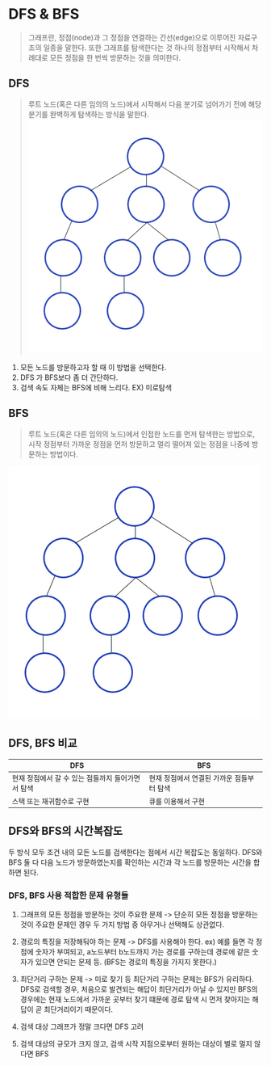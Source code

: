 # DFS & BFS
> 그래프란, 정점(node)과 그 정점을 연결하는 간선(edge)으로 이루어진 자료구조의 일종을 말한다.
> 또한 그래프를 탐색한다는 것 하나의 정점부터 시작해서 차례대로 모든 정점을 한 번씩 방문하는 것을 의미한다.


## DFS
> 루트 노드(혹은 다른 임의의 노드)에서 시작해서 다음 분기로 넘어가기 전에 해당 분기를 완벽하게 탐색하는 방식을 말한다.
![img.png](../../../Etc/Img/dfs.gif)

1. 모든 노드를 방문하고자 할 때 이 방법을 선택한다.
2. DFS 가 BFS보다 좀 더 간단하다.
3. 검색 속도 자체는 BFS에 비해 느리다.
EX) 미로탐색

## BFS
> 루트 노드(혹은 다른 임의의 노드)에서 인접한 노드를 먼저 탐색한는 방법으로, 시작 정점부터 가까운 정점을 먼저 방문하고 멀리 떨어져 있는
> 정점을 나중에 방문하는 방법이다.

![img.png](../../../Etc/Img/bfs.gif)

## DFS, BFS 비교

|DFS|BFS|
|------|---|
|현재 정점에서 갈 수 있는 점들까지 들어가면서 탐색|현재 정점에서 연결된 가까운 점들부터 탐색|
|스택 또는 재귀함수로 구현|큐를 이용해서 구현|

## DFS와 BFS의 시간복잡도
두 방식 모두 조건 내의 모든 노드를 검색한다는 점에서 시간 복잡도는 동일하다.
DFS와 BFS 둘 다 다음 노드가 방문하였는지를 확인하는 시간과 각 노드를 방문하는 시간을 합하면 된다.

### DFS, BFS 사용 적합한 문제 유형들
1. 그래프의 모든 정점을 방문하는 것이 주요한 문제
    -> 단순히 모든 정점을 방문하는 것이 주요한 문제인 경우 두 가지 방법 중 아무거나 선택해도 상관없다.
    
2. 경로의 특징을 저장해둬야 하는 문제
    -> DFS를 사용해야 한다.
    ex) 예를 들면 각 정점에 숫자가 부여되고, a노드부터 b노드까지 가는 경로를 구하는데 경로에 같은 숫자가 있으면 안되는 문제 등.
        (BFS는 경로의 특징을 가지지 못한다.)
        
3. 최단거리 구하는 문제
    -> 미로 찾기 등 최단거리 구하는 문제는 BFS가 유리하다.
       DFS로 검색할 경우, 처음으로 발견되는 해답이 최단거리가 아닐 수 있지만 BFS의 경우에는 현재 노드에서 가까운 곳부터 찾기 떄문에
       경로 탐색 시 먼저 찾아지는 해답이 곧 최단거리이기 때문이다.
       
4. 검색 대상 그래프가 정말 크다면 DFS 고려
5. 검색 대상의 규모가 크지 않고, 검색 시작 지점으로부터 원하는 대상이 별로 멀지 않다면 BFS
